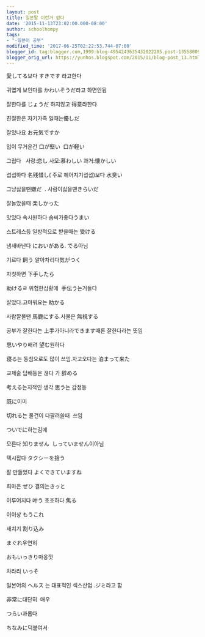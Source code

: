 ```yaml
---
layout: post
title: 일본말 이런거 없다
date: '2015-11-13T23:02:00.000-08:00'
author: schoolhompy
tags:
- "-일본어 공부"
modified_time: '2017-06-25T02:22:53.744-07:00'
blogger_id: tag:blogger.com,1999:blog-4954243635432022205.post-1355880974362432619
blogger_orig_url: https://yunhos.blogspot.com/2015/11/blog-post_13.html
---
```


愛してる보다 すきです 라고한다<br/><br/>귀엽게 보인다를 かわいそうだ라고 하면안됨<br/><br/>잘한다를 じょうだ 하지않고 得意라한다<br/><br/>친절한은 자기가즉 일때는優しだ<br/><br/>잘있나요 お元気ですか<br/><br/>입이 무거운건 口が堅い  口が軽い<br/><br/>그립다   사랑:恋し 사모:慕わしい 과거:懐かしい<br/><br/>섭섭하다 名残惜し( 주로 헤어지기섭섭)보다 水臭い<br/><br/>그냥싫을땐嫌だ  . 사람이싫을땐きらいだ<br/><br/>잘놀았을때 楽しかった<br/><br/>맛있다 속시원하다 솜씨가좋다うまい<br/><br/>스트레스등 일방적으로 받을때는 受ける<br/><br/>냄새바난다 においがある. でる아님<br/><br/>기르다 飼う 알아차리다気がつく<br/><br/>자칫하면 下手したら<br/><br/>助けるㄹ 위험한삼황에  手伝う는거들다<br/><br/>살았다.고마워요는 助かる<br/><br/>사람깔볼땐 馬鹿にする.사물은 無視する<br/><br/>공부가 잘한다는 上手가아니라できます때론 잘한다라는 뜻임<br/><br/>思いやり배려 望む원하다<br/><br/>寝る는 동침으로도 많이 쓰임.자고오다는 泊まって来た<br/><br/>교제술 담배등은 끊다 가 辞める<br/><br/>考える는지적인 생각 思う는 감정등<br/><br/>既に이미<br/><br/>切れる는 물건이 다팔려쓸때  쓰임<br/><br/>ついでに하는김에<br/><br/>모른다 知りません  しっていません이아님<br/><br/>택시잡다 タクシーを拾う<br/><br/>잘 만들었다 よくできていますね<br/><br/>희마은 ぜひ 결의는きっと<br/><br/>이루어지다 叶う 초조하다 焦る<br/><br/>이이상 もうこれ<br/><br/>새치기 割り込み<br/><br/>まぐれ우연히<br/><br/>おもいっきり마응껏<br/><br/>차라리 いっそ<br/><br/>일본어의 ヘルス 는 대표적인 섹스산업 .ジミ라고 함<br/><br/>非常に대단히  매우<br/><br/>つらい과롭다<br/><br/>ちなみに덕붙여서